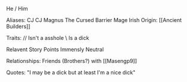 He / Him

Aliases:
 CJ
 CJ Magnus
 The Cursed Barrier Mage
 Irish
Origin: [[Ancient Builders]]

Traits:
 // Isn't a asshole
   \\ Is a dick

Relavent Story Points
 Immensly Neutral

Relationships:
 Friends (Brothers?) with [[Masengp9]]

Quotes:
 "I may be a dick but at least I'm a nice dick"